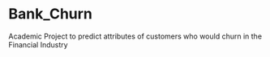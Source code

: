 # Bank_Churn
Academic Project to predict attributes of customers who would churn in the Financial Industry

